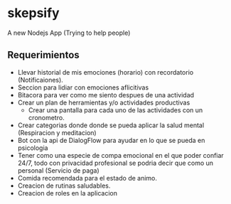 # skepsify

A new Nodejs App (Trying to help people)
## Requerimientos

* Llevar historial de mis emociones (horario) con recordatorio (Notificaiones).
* Seccion para lidiar con emociones aflicitivas
* Bitacora para ver como me siento despues de una actividad
* Crear un plan de herramientas y/o actividades productivas
    * Crear una pantalla para cada uno de las actividades con un cronometro.
* Crear categorias donde donde se pueda aplicar la salud mental (Respiracion y meditacion)
* Bot con la api de DialogFlow para ayudar en lo que se pueda en psicologia
* Tener como una especie de compa emocional en el que poder confiar 24/7, todo con privacidad profesional se podria decir que como un personal (Servicio de paga)
* Comida recomendada para el estado de animo.
* Creacion de rutinas saludables.
* Creacion de roles en la aplicacion